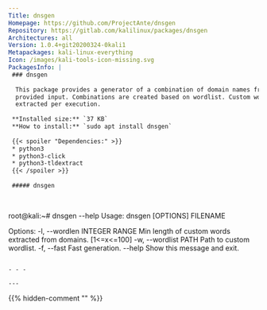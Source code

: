 ```yaml
---
Title: dnsgen
Homepage: https://github.com/ProjectAnte/dnsgen
Repository: https://gitlab.com/kalilinux/packages/dnsgen
Architectures: all
Version: 1.0.4+git20200324-0kali1
Metapackages: kali-linux-everything 
Icon: /images/kali-tools-icon-missing.svg
PackagesInfo: |
 ### dnsgen
 
  This package provides a generator of a combination of domain names from the
  provided input. Combinations are created based on wordlist. Custom words are
  extracted per execution.
 
 **Installed size:** `37 KB`  
 **How to install:** `sudo apt install dnsgen`  
 
 {{< spoiler "Dependencies:" >}}
 * python3
 * python3-click
 * python3-tldextract
 {{< /spoiler >}}
 
 ##### dnsgen
 
 
 ```
 root@kali:~# dnsgen --help
 Usage: dnsgen [OPTIONS] FILENAME
 
 Options:
   -l, --wordlen INTEGER RANGE  Min length of custom words extracted from
                                domains.  [1<=x<=100]
   -w, --wordlist PATH          Path to custom wordlist.
   -f, --fast                   Fast generation.
   --help                       Show this message and exit.
 ```
 
 - - -
 
---
```

{{% hidden-comment "<!--Do not edit anything above this line-->" %}}
